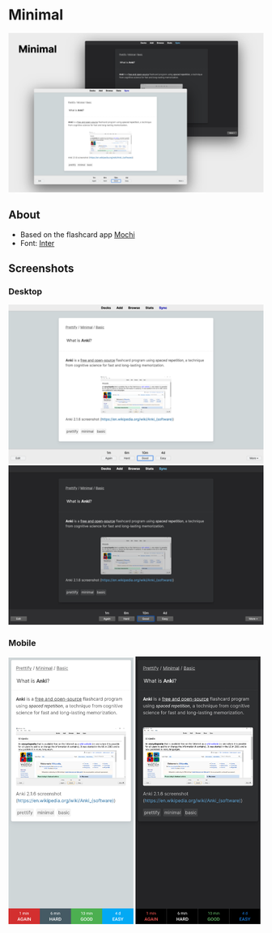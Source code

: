 # Minimal

![Minimal cover](../../res/images/minimal-cover.png)

## About

- Based on the flashcard app [Mochi](https://mochi.cards)
- Font: [Inter](https://rsms.me/inter/)

## Screenshots

### Desktop

![Minimal desktop (light)](../../res/images/minimal-light.png)
![Minimal desktop (dark)](../../res/images/minimal-dark.png)

### Mobile

<img src="../../res/images/minimal-light-mobile.png" width=49%>
<img src="../../res/images/minimal-dark-mobile.png" width=49%>
